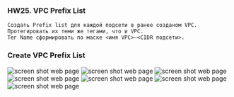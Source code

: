 ### HW25. VPC Prefix List
``` 
Создать Prefix list для каждой подсети в ранее созданом VPC.
Протегировать их теми же тегами, что и VPC.
Тег Name сформировать по маске <имя VPC>—<CIDR подсети>.
```
### Create VPC Prefix List
![screen shot web page](https://github.com/v-kostyukov/ithillel-tasks/blob/master/HW25/img/screen1.png)
![screen shot web page](https://github.com/v-kostyukov/ithillel-tasks/blob/master/HW25/img/screen2.png)
![screen shot web page](https://github.com/v-kostyukov/ithillel-tasks/blob/master/HW25/img/screen3.png)
![screen shot web page](https://github.com/v-kostyukov/ithillel-tasks/blob/master/HW25/img/screen4.png)
![screen shot web page](https://github.com/v-kostyukov/ithillel-tasks/blob/master/HW25/img/screen5.png)
![screen shot web page](https://github.com/v-kostyukov/ithillel-tasks/blob/master/HW25/img/screen6.png)
![screen shot web page](https://github.com/v-kostyukov/ithillel-tasks/blob/master/HW25/img/screen7.png)






